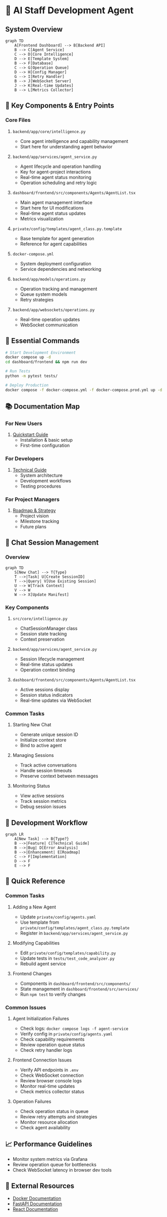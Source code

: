 # 🎯 AI Staff Development Agent

## System Overview

```mermaid
graph TD
    A[Frontend Dashboard] --> B[Backend API]
    B --> C[Agent Service]
    C --> D[Core Intelligence]
    D --> E[Template System]
    B --> F[Database]
    C --> G[Operation Queue]
    D --> H[Config Manager]
    G --> I[Retry Handler]
    B --> J[WebSocket Server]
    J --> K[Real-time Updates]
    B --> L[Metrics Collector]
```

## 🔑 Key Components & Entry Points

### Core Files
1. `backend/app/core/intelligence.py`
   - Core agent intelligence and capability management
   - Start here for understanding agent behavior

2. `backend/app/services/agent_service.py`
   - Agent lifecycle and operation handling
   - Key for agent-project interactions
   - Real-time agent status monitoring
   - Operation scheduling and retry logic

3. `dashboard/frontend/src/components/Agents/AgentList.tsx`
   - Main agent management interface
   - Start here for UI modifications
   - Real-time agent status updates
   - Metrics visualization

4. `private/config/templates/agent_class.py.template`
   - Base template for agent generation
   - Reference for agent capabilities

5. `docker-compose.yml`
   - System deployment configuration
   - Service dependencies and networking

6. `backend/app/models/operations.py`
   - Operation tracking and management
   - Queue system models
   - Retry strategies

7. `backend/app/websockets/operations.py`
   - Real-time operation updates
   - WebSocket communication

## 🚀 Essential Commands

```bash
# Start Development Environment
docker compose up -d
cd dashboard/frontend && npm run dev

# Run Tests
python -m pytest tests/

# Deploy Production
docker compose -f docker-compose.yml -f docker-compose.prod.yml up -d
```

## 📚 Documentation Map

### For New Users
1. [Quickstart Guide](quickstart.md)
   - Installation & basic setup
   - First-time configuration

### For Developers
1. [Technical Guide](technical_guide.md)
   - System architecture
   - Development workflows
   - Testing procedures

### For Project Managers
1. [Roadmap & Strategy](roadmap.md)
   - Project vision
   - Milestone tracking
   - Future plans

## 💬 Chat Session Management

### Overview
```mermaid
graph TD
    S[New Chat] --> T{Type}
    T -->|Task| U[Create SessionID]
    T -->|Query| V[Use Existing Session]
    U --> W[Track Context]
    V --> W
    W --> X[Update Manifest]
```

### Key Components
1. `src/core/intelligence.py`
   - ChatSessionManager class
   - Session state tracking
   - Context preservation

2. `backend/app/services/agent_service.py`
   - Session lifecycle management
   - Real-time status updates
   - Operation context binding

3. `dashboard/frontend/src/components/Agents/AgentList.tsx`
   - Active sessions display
   - Session status indicators
   - Real-time updates via WebSocket

### Common Tasks
1. Starting New Chat
   - Generate unique session ID
   - Initialize context store
   - Bind to active agent

2. Managing Sessions
   - Track active conversations
   - Handle session timeouts
   - Preserve context between messages

3. Monitoring Status
   - View active sessions
   - Track session metrics
   - Debug session issues

## 🔄 Development Workflow

```mermaid
graph LR
    A[New Task] --> B{Type?}
    B -->|Feature| C[Technical Guide]
    B -->|Bug| D[Error Analysis]
    B -->|Enhancement| E[Roadmap]
    C --> F[Implementation]
    D --> F
    E --> F
```

## 🎯 Quick Reference

### Common Tasks
1. Adding a New Agent
   - Update `private/config/agents.yaml`
   - Use template from `private/config/templates/agent_class.py.template`
   - Register in `backend/app/services/agent_service.py`

2. Modifying Capabilities
   - Edit `private/config/templates/capability.py`
   - Update tests in `tests/test_code_analyzer.py`
   - Rebuild agent service

3. Frontend Changes
   - Components in `dashboard/frontend/src/components/`
   - State management in `dashboard/frontend/src/services/`
   - Run `npm test` to verify changes

### Common Issues
1. Agent Initialization Failures
   - Check logs: `docker compose logs -f agent-service`
   - Verify config in `private/config/agents.yaml`
   - Check capability requirements
   - Review operation queue status
   - Check retry handler logs

2. Frontend Connection Issues
   - Verify API endpoints in `.env`
   - Check WebSocket connection
   - Review browser console logs
   - Monitor real-time updates
   - Check metrics collector status

3. Operation Failures
   - Check operation status in queue
   - Review retry attempts and strategies
   - Monitor resource allocation
   - Check agent availability

## 📈 Performance Guidelines

- Monitor system metrics via Grafana
- Review operation queue for bottlenecks
- Check WebSocket latency in browser dev tools

## 🔗 External Resources

- [Docker Documentation](https://docs.docker.com/)
- [FastAPI Documentation](https://fastapi.tiangolo.com/)
- [React Documentation](https://reactjs.org/)

